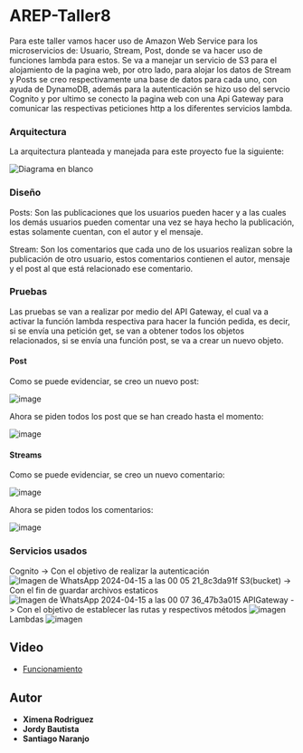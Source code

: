 # AREP-Taller8

Para este taller vamos hacer uso de Amazon Web Service para los microservicios de: Usuario, Stream, Post, donde se va hacer uso de funciones lambda para estos. Se va a manejar un servicio de S3 para el alojamiento de la pagina web, por otro lado, para alojar los datos de Stream y Posts se creo respectivamente una base de datos para cada uno, con ayuda de DynamoDB, además para la autenticación se hizo uso del servcio Cognito y por ultimo se conecto la pagina web con una Api Gateway para comunicar las respectivas peticiones http a los diferentes servicios lambda.  

### Arquitectura 

La arquitectura planteada y manejada para este proyecto fue la siguiente: 

![Diagrama en blanco](https://github.com/XimenaRodriguez20/AREP-Taller8/assets/123812926/cd5fe303-1906-41d7-abc4-f6c0c85affd9)

### Diseño

Posts: Son las publicaciones que los usuarios pueden hacer y a las cuales los demás usuarios pueden comentar una vez se haya hecho la publicación, estas solamente cuentan, con el autor y el mensaje.

Stream: Son los comentarios que cada uno de los usuarios realizan sobre la publicación de otro usuario, estos comentarios contienen el autor, mensaje y el post al que está relacionado ese comentario.

### Pruebas

Las pruebas se van a realizar por medio del API Gateway, el cual va a activar la función lambda respectiva para hacer la función pedida, es decir, si se envía una petición get, se van a obtener todos los objetos relacionados, si se envía una función post, se va a crear un nuevo objeto.

#### Post

Como se puede evidenciar, se creo un nuevo post:

![image](https://github.com/XimenaRodriguez20/AREP-Taller8/assets/123812926/8bf65e19-c231-41fa-8029-94acb77d382f)

Ahora se piden todos los post que se han creado hasta el momento:

![image](https://github.com/XimenaRodriguez20/AREP-Taller8/assets/123812926/c2c2df30-2ead-4abf-a01a-031dd3993c7a)

#### Streams

Como se puede evidenciar, se creo un nuevo comentario:

![image](https://github.com/XimenaRodriguez20/AREP-Taller8/assets/123812969/0e1bce1a-dca7-45bb-88d4-cfaefc04f222)

Ahora se piden todos los comentarios:

![image](https://github.com/XimenaRodriguez20/AREP-Taller8/assets/123812969/446bfd50-82bc-4d01-a5a0-62f9d31ca9e2)

### Servicios usados
Cognito -> Con el objetivo de realizar la autenticación
![Imagen de WhatsApp 2024-04-15 a las 00 05 21_8c3da91f](https://github.com/XimenaRodriguez20/AREP-Taller8/assets/123812833/c855135a-367d-488a-954a-21243d1a9058)
S3(bucket) -> Con el fin de guardar archivos estaticos
![Imagen de WhatsApp 2024-04-15 a las 00 07 36_47b3a015](https://github.com/XimenaRodriguez20/AREP-Taller8/assets/123812833/8db04967-b6b1-44e2-8e62-6e157c800ac5)
APIGateway -> Con el objetivo de establecer las rutas y respectivos métodos
![imagen](https://github.com/XimenaRodriguez20/AREP-Taller8/assets/123812833/0636e452-f996-4b7a-8919-53a20f71dded)
Lambdas
![imagen](https://github.com/XimenaRodriguez20/AREP-Taller8/assets/123812833/cc037b54-309b-48c6-b394-df59f3421904)


## Video

* [Funcionamiento](https://youtu.be/XrMbX1HyBYA)

## Autor

* **Ximena Rodriguez**
* **Jordy Bautista**
* **Santiago Naranjo** 
